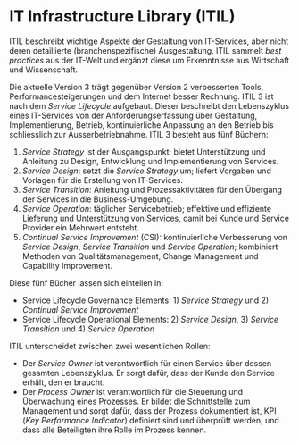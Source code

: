 # IT Infrastructure Library (ITIL)

ITIL beschreibt wichtige Aspekte der Gestaltung von IT-Services, aber nicht
deren detaillierte (branchenspezifische) Ausgestaltung. ITIL sammelt _best
practices_ aus der IT-Welt und ergänzt diese um Erkenntnisse aus Wirtschaft und
Wissenschaft.

Die aktuelle Version 3 trägt gegenüber Version 2 verbesserten Tools,
Performancesteigerungen und dem Internet besser Rechnung. ITIL 3 ist nach dem
_Service Lifecycle_ aufgebaut. Dieser beschreibt den Lebenszyklus eines
IT-Services von der Anforderungserfassung über Gestaltung, Implementierung,
Betrieb, kontinuierliche Anpassung an den Betrieb bis schliesslich zur
Ausserbetriebnahme. ITIL 3 besteht aus fünf Büchern:

1. _Service Strategy_ ist der Ausgangspunkt; bietet Unterstützung und Anleitung zu
Design, Entwicklung und Implementierung von Services.
2. _Service Design_: setzt die _Service Strategy_ um; liefert Vorgaben und
Vorlagen für die Erstellung von IT-Services.
3. _Service Transition_: Anleitung und Prozessaktivitäten für den Übergang der
Services in die Business-Umgebung.
4. _Service Operation_: täglicher Servicebetrieb; effektive und effiziente
Lieferung und Unterstützung von Services, damit bei Kunde und Service Provider
ein Mehrwert entsteht.
5. _Continual Service Improvement_ (CSI): kontinuierliche Verbesserung von
_Service Design_, _Service Transition_ und _Service Operation_; kombiniert
Methoden von Qualitätsmanagement, Change Management und Capability Improvement.

Diese fünf Bücher lassen sich einteilen in:

* Service Lifecycle Governance Elements: 1) _Service Strategy_ und 2) _Continual Service Improvement_ 
* Service Lifecycle Operational Elements: 2) _Service Design_, 3) _Service Transition_ und 4) _Service Operation_

ITIL unterscheidet zwischen zwei wesentlichen Rollen:

* Der _Service Owner_ ist verantwortlich für einen Service über dessen gesamten
Lebenszyklus. Er sorgt dafür, dass der Kunde den Service erhält, den er
braucht.
* Der _Process Owner_ ist verantwortlich für die Steuerung und Überwachung eines
Prozesses. Er bildet die Schnittstelle zum Management und sorgt dafür, dass
der Prozess dokumentiert ist, KPI (_Key Performance Indicator_) definiert sind
und überprüft werden, und dass alle Beteiligten ihre Rolle im Prozess kennen.
